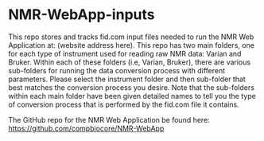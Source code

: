 # NMR-WebApp-inputs

This repo stores and tracks fid.com input files needed to run the NMR Web Application at: (website address here). This repo has two main folders, one for each type of instrument used for reading raw NMR data: Varian and Bruker. Within each of these folders (i.e, Varian, Bruker), there are various sub-folders for running the data conversion process with different parameters. Please select the instrument folder and then sub-folder that best matches the conversion process you desire. Note that the sub-folders within each main folder have been given detailed names to tell you the type of conversion process that is performed by the fid.com file it contains. 

The GitHub repo for the NMR Web Application be found here: https://github.com/compbiocore/NMR-WebApp 
